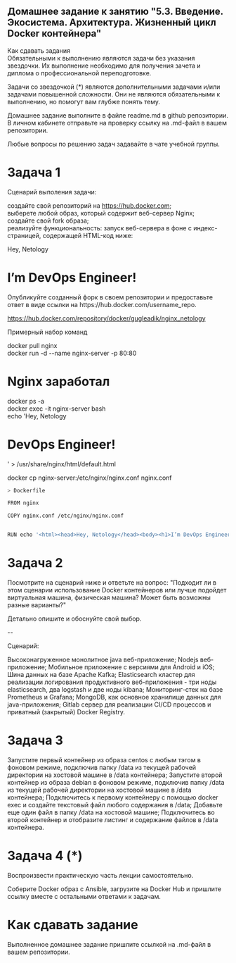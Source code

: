 ## Домашнее задание к занятию "5.3. Введение. Экосистема. Архитектура. Жизненный цикл Docker контейнера"  
Как сдавать задания  
Обязательными к выполнению являются задачи без указания звездочки. Их выполнение необходимо для получения зачета и диплома о профессиональной переподготовке.  

Задачи со звездочкой (*) являются дополнительными задачами и/или задачами повышенной сложности. Они не являются обязательными к выполнению, но помогут вам глубже понять тему.  

Домашнее задание выполните в файле readme.md в github репозитории. В личном кабинете отправьте на проверку ссылку на .md-файл в вашем репозитории.  

Любые вопросы по решению задач задавайте в чате учебной группы.  

# Задача 1  
Сценарий выполения задачи:  

создайте свой репозиторий на https://hub.docker.com;  
выберете любой образ, который содержит веб-сервер Nginx;  
создайте свой fork образа;  
реализуйте функциональность: запуск веб-сервера в фоне с индекс-страницей, содержащей HTML-код ниже:  
<html>  
<head>  
Hey, Netology  
</head>
<body>
<h1>I’m DevOps Engineer!</h1>
</body>
</html>
Опубликуйте созданный форк в своем репозитории и предоставьте ответ в виде ссылки на https://hub.docker.com/username_repo.

https://hub.docker.com/repository/docker/gugleadik/nginx_netology

Примерный набор команд

docker pull nginx  
docker run -d --name nginx-server -p 80:80  
# Nginx заработал  
docker ps -a  
docker exec -it nginx-server bash  
echo '<html><head>Hey, Netology</head><body><h1>DevOps Engineer!</h1></body></html>' > /usr/share/nginx/html/default.html

docker cp nginx-server:/etc/nginx/nginx.conf nginx.conf

```bash 
> Dockerfile

FROM nginx

COPY nginx.conf /etc/nginx/nginx.conf


RUN echo '<html><head>Hey, Netology</head><body><h1>I’m DevOps Engineer!</h1></body></html>' > /usr/share/nginx/html/default.html

```

# Задача 2
Посмотрите на сценарий ниже и ответьте на вопрос: "Подходит ли в этом сценарии использование Docker контейнеров или лучше подойдет виртуальная машина, физическая машина? Может быть возможны разные варианты?"

Детально опишите и обоснуйте свой выбор.

--

Сценарий:

Высоконагруженное монолитное java веб-приложение;
Nodejs веб-приложение;
Мобильное приложение c версиями для Android и iOS;
Шина данных на базе Apache Kafka;
Elasticsearch кластер для реализации логирования продуктивного веб-приложения - три ноды elasticsearch, два logstash и две ноды kibana;
Мониторинг-стек на базе Prometheus и Grafana;
MongoDB, как основное хранилище данных для java-приложения;
Gitlab сервер для реализации CI/CD процессов и приватный (закрытый) Docker Registry.
# Задача 3
Запустите первый контейнер из образа centos c любым тэгом в фоновом режиме, подключив папку /data из текущей рабочей директории на хостовой машине в /data контейнера;
Запустите второй контейнер из образа debian в фоновом режиме, подключив папку /data из текущей рабочей директории на хостовой машине в /data контейнера;
Подключитесь к первому контейнеру с помощью docker exec и создайте текстовый файл любого содержания в /data;
Добавьте еще один файл в папку /data на хостовой машине;
Подключитесь во второй контейнер и отобразите листинг и содержание файлов в /data контейнера.
# Задача 4 (*)
Воспроизвести практическую часть лекции самостоятельно.

Соберите Docker образ с Ansible, загрузите на Docker Hub и пришлите ссылку вместе с остальными ответами к задачам.

# Как cдавать задание
Выполненное домашнее задание пришлите ссылкой на .md-файл в вашем репозитории.
